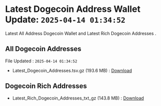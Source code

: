 # Latest Dogecoin Address Wallet Update: `2025-04-14 01:34:52`

Latest All Address Dogecoin Wallet and Latest Rich Dogecoin Addresses .

## All Dogecoin Addresses

File Updated : `2025-04-14 01:34:52`

- Latest_Dogecoin_Addresses.tsv.gz (193.6 MB) : [Download](https://github.com/Pymmdrza/Rich-Address-Wallet/releases/tag/Dogecoin)

## Dogecoin Rich Addresses

- Latest_Rich_Dogecoin_Addresses_txt_gz (143.8 MB) : [Download](https://github.com/Pymmdrza/Rich-Address-Wallet/releases/tag/Dogecoin)
